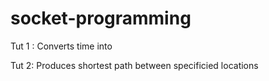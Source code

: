 # socket-programming
Tut 1 : Converts time into 

Tut 2: Produces shortest path between specificied locations

